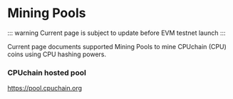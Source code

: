 # Mining Pools

::: warning
Current page is subject to update before EVM testnet launch
:::

Current page documents supported Mining Pools to mine CPUchain (CPU) coins using CPU hashing powers.

### CPUchain hosted pool

https://pool.cpuchain.org